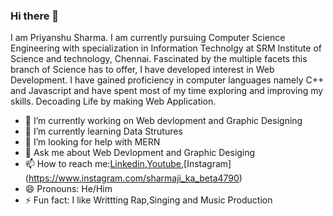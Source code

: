 ### Hi there 👋


I am Priyanshu Sharma. I am currently pursuing Computer Science Engineering with specialization in Information Technolgy at SRM Institute of Science and technology, Chennai.
Fascinated by the multiple facets this branch of Science has to offer, I have developed interest in Web Development. I have gained proficiency in computer languages namely C++ and Javascript and have spent most of my time exploring and improving my skills. Decoading Life by making Web Application.



- 🔭 I’m currently working on Web devlopment and Graphic Designing
- 🌱 I’m currently learning Data Strutures
- 🤔 I’m looking for help with MERN 
- 💬 Ask me about Web Devlopment and Graphic Desiging 
- 📫 How to reach me:[Linkedin](https://www.linkedin.com/in/priyanshu-sharma-52167218b),[Youtube](https://www.youtube.com/channel/UC-itGzGNY7Ciajja0H-N87w),[Instagram]   (https://www.instagram.com/sharmaji_ka_beta4790) 
- 😄 Pronouns: He/Him
- ⚡ Fun fact: I like Writtting Rap,Singing and Music Production  

